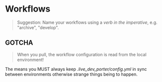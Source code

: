 <!--
id: workflows
tags: ''
-->

# Workflows

> Suggestion: Name your workflows using a _verb in the imperative_, e.g. "archive", "develop".

## GOTCHA

> When you pull, the workflow configuration is read from the local environment!

The means you MUST always keep _.live_dev_porter/config.yml_ in sync between environments otherwise strange things being to happen.
